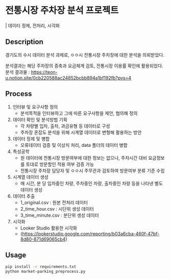 # 전통시장 주차장 분석 프로젝트
| 데이터 정제, 전처리, 시각화
## Description
경기도의 수시 데이터 분석 과제로, ㅇㅇ시 전통시장 주차장에 대한 분석을 의뢰받았다.

분석결과는 해당 주차장의 증축과 요금체계 검토, 전통시장 이용률 확인에 활용되었다.
분석 결과물 : https://teon-u.notion.site/0cb220588ac24852bcbb894a1bf192fb?pvs=4

## Process
1. 인터뷰 및 요구사항 정의
    - 분석목적을 인터뷰하고 그에 따른 요구사항을 제안, 협의해 정의
2. 데이터 확인 및 분석방법 기획
    - 각 차량별 입차, 출차, 과금유형 등 데이터로 구성
    - 주차장 혼잡도 분석을 위해 시계열 데이터로 변형해 활용하는 방안
3. 데이터 정제 및 병합
    - 오류데이터 검증 및 이상치 처리, data 폴더의 데이터 병합
4. 특성공학
    - 원 데이터에 전통시장 방문여부에 대한 정보는 없으나, 주차시간 대비 요금정보를 토대로 방문할인 적용 여부 검증 가능
    - 전통시장 주차장 담당자 및 ㅇㅇ시 주무관과 검토하여 방문여부 분류 기준 수립
5. 시계열 데이터 생성
    - 매 시간, 분 당 입차중인 차량, 주차중인 차량, 출차중인 차량 등을 나타낸 별도 데이터 생성
6. 데이터 추출
    - 1_original.csv : 원본 전처리 데이터
    - 2_time_hour.csv : 시단위 생성 데이터
    - 3_time_minute.csv : 분단위 생성 데이터
7. 시각화
    - Looker Studio 활용한 시각화
    - (https://lookerstudio.google.com/reporting/b03a6cba-460f-47bf-8d80-871d69065cb4)

## Usage

```bash
pip install -r requirements.txt
python market-parking_preprocess.py
```
